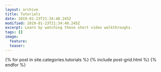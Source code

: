 ```yaml
---
layout: archive
title: Tutorials
date: 2019-01-23T21:34:40.245Z
modified: 2019-01-23T21:34:40.245Z
excerpt: Learn by watching these short video walkthroughs.
tags: []
image:
  feature:
  teaser:
---
```


<div class="tiles">
{% for post in site.categories.tutorials %}
  {% include post-grid.html %} 
{% endfor %}
</div><!-- /.tiles -->